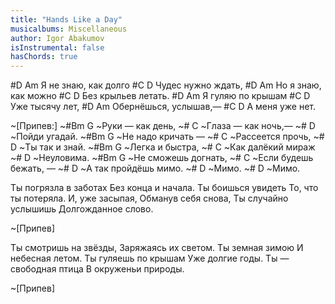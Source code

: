 ```yaml
---
title: "Hands Like a Day"
musicalbums: Miscellaneous
author: Igor Abakumov
isInstrumental: false
hasChords: true
---
```


#D               Am
Я не знаю, как долго
#C             D
Чудес нужно ждать,
#D               Am
Но я знаю, как можно
#C              D
Без крыльев летать.
#D            Am
Я гуляю по крышам
#C           D
Уже тысячу лет,
#D              Am
Обернёшься, услышав,—
#C           D
А меня уже нет.

~[Припев:]
~#Bm          G
~Руки — как день,
~#             C
~Глаза — как ночь,—
~#          D
~Пойди угадай.
~#Bm          G
~Не надо кричать —
~#            C
~Рассеется прочь,
~#           D
~Ты так и знай.
~#Bm           G
~Легка и быстра,
~#               C
~Как далёкий мираж
~#      D
~Неуловима.
~#Bm             G
~Не сможешь догнать,
~#               C
~Если будешь бежать, —
~#                D
~А так пройдёшь мимо.
~# D
~Мимо.
~# D
~Мимо.

Ты погрязла в заботах
Без конца и начала.
Ты боишься увидеть
То, что ты потеряла.
И, уже засыпая,
Обманув себя снова,
Ты случайно услышишь
Долгожданное слово.

~[Припев]

Ты смотришь на звёзды,
Заряжаясь их светом.
Ты земная зимою
И небесная летом.
Ты гуляешь по крышам
Уже долгие годы.
Ты — свободная птица
В окруженьи природы.

~[Припев]

